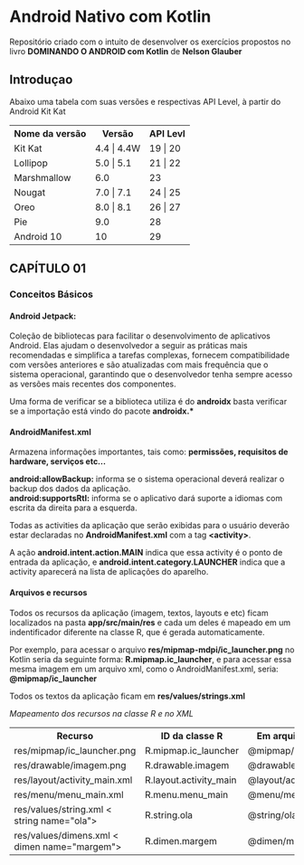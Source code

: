 # Android Nativo com Kotlin

<p>Repositório criado com o intuito de desenvolver os exercícios propostos no livro <strong>DOMINANDO O ANDROID com Kotlin</strong> de <strong>Nelson Glauber</strong> </p>

## Introduçao

<p>Abaixo uma tabela com suas versões e respectivas API Level, à partir do Android Kit Kat</p>
<table>
  <tr>
    <th>Nome da versão</th>
    <th>Versão</th>
    <th>API Levl</th>
  </tr>
  <tr>
    <td>Kit Kat</td>
    <td>4.4 | 4.4W</td>
    <td>19 | 20</td>
  </tr>
  <tr>
    <td>Lollipop</td>
    <td>5.0 | 5.1</td>
    <td>21 | 22</td>
  </tr>
  <tr>
    <td>Marshmallow</td>
    <td>6.0</td>
    <td>23</td>
  </tr>
  <tr>
    <td>Nougat</td>
    <td>7.0 | 7.1</td>
    <td>24 | 25</td>
  </tr>
  <tr>
    <td>Oreo</td>
    <td>8.0 | 8.1</td>
    <td>26 | 27</td>
  </tr>
  <tr>
    <td>Pie</td>
    <td>9.0</td>
    <td>28</td>
  </tr>
  <tr>
    <td>Android 10</td>
    <td>10</td>
    <td>29</td>
  </tr>
</table>

## CAPÍTULO 01

### Conceitos Básicos

#### Android Jetpack:

<p>Coleção de bibliotecas para facilitar o desenvolvimento de aplicativos Android. Elas ajudam o desenvolvedor a seguir as práticas mais recomendadas e simplifica a tarefas complexas, fornecem compatibilidade com versões anteriores e são atualizadas com mais frequência que o sistema operacional, garantindo que o desenvolvedor tenha sempre acesso as versões mais recentes dos componentes.</p>
<p>Uma forma de verificar se a biblioteca utiliza é do <strong>androidx</strong> basta verificar se a importação está vindo do pacote <strong>androidx.*</strong> </p>

#### AndroidManifest.xml

<p>
Armazena informações importantes, tais como: <strong>permissões, requisitos de hardware, serviços  etc...</strong>
</p>
<p>
<strong>android:allowBackup:</strong> informa se o sistema operacional deverá realizar o backup dos dados da aplicação.</br>
<strong>android:supportsRtl:</strong> informa se o aplicativo dará suporte a idiomas com escrita da direita para a esquerda.</br>

Todas as activities da aplicação que serão exibidas para o usuário deverão estar declaradas no **AndroidManifest.xml** com a tag **\<activity>**. </br>

A ação <strong>android.intent.action.MAIN</strong> indica que essa activity é o ponto de entrada da aplicação, e **android.intent.category.LAUNCHER** indica que a activity aparecerá na lista de aplicações do aparelho.

</p>

#### Arquivos e recursos

<p>
Todos os recursos da aplicação (imagem, textos, layouts e etc) ficam localizados na pasta <strong>app/src/main/res</strong> e cada um deles é mapeado em um indentificador diferente na classe R, que é gerada automaticamente. </br>

Por exemplo, para acessar o arquivo <strong>res/mipmap-mdpi/ic_launcher.png</strong> no Kotlin seria da seguinte forma: <strong>R.mipmap.ic_launcher</strong>, e para acessar essa mesma imagem em um arquivo xml, como o AndroidManifest.xml, seria: <strong>@mipmap/ic_launcher</strong>

</p>

<p>
Todos os textos da aplicação ficam em <strong>res/values/strings.xml</strong>

_Mapeamento dos recursos na classe R e no XML_

<table>
  <tr>
    <th>Recurso</th>
    <th>ID da classe R</th>
    <th>Em arquivos XML</th>
  </tr>
  <tr>
    <td>res/mipmap/ic_launcher.png</td>
    <td>R.mipmap.ic_launcher</td>
    <td>@mipmap/ic_launcher</td>
  </tr>
  <tr>
    <td>res/drawable/imagem.png</td>
    <td>R.drawable.imagem</td>
    <td>@drawable/imagem</td>
  </tr>
  <tr>
    <td>res/layout/activity_main.xml</td>
    <td>R.layout.activity_main</td>
    <td>@layout/activity_main</td>
  </tr>
  <tr>
    <td>res/menu/menu_main.xml</td>
    <td>R.menu.menu_main</td>
    <td>@menu/menu_main</td>
  </tr>
  <tr>
    <td>res/values/string.xml < string name="ola"> </td>
    <td>R.string.ola</td>
    <td>@string/ola</td>
  </tr>
  <tr>
    <td>res/values/dimens.xml < dimen name="margem"></td>
    <td>R.dimen.margem</td>
    <td>@dimen/margem</td>
  </tr>
</table>
</p>
